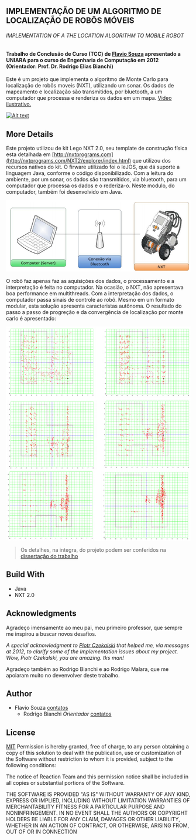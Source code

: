 ## IMPLEMENTAÇÃO DE UM ALGORITMO DE LOCALIZAÇÃO DE ROBÔS MÓVEIS
###### IMPLEMENTATION OF A THE LOCATION ALGORITHM TO MOBILE ROBOT
#### Trabalho de Conclusão de Curso (TCC) de [Flavio Souza](https://flaviosouza.net) apresentado a UNIARA para o curso de Engenharia de Computação em 2012 (Orientador: Prof. Dr. Rodrigo Elias Bianchi)

Este é um projeto que implementa o algoritmo de Monte Carlo para localização de robôs moveis (NXT), utilizando um sonar. Os dados de mapeamento e localização são transmitidos, por bluetooth, a um computador que processa e renderiza os dados em um mapa. [Video ilustrativo.](https://www.youtube.com/watch?v=IEy9Dxg0TRc) 

[![Alt text](https://img.youtube.com/vi/IEy9Dxg0TRc/0.jpg)](https://www.youtube.com/watch?v=IEy9Dxg0TRc)

## More Details
Este projeto utilizou de kit Lego NXT 2.0, seu template de construção física esta detalhada em [http://nxtprograms.com](http://nxtprograms.com/NXT2/explorer/index.html) que utilizou dos recursos nativos do kit. 
O firware utilizado foi o leJOS, que dá suporte a linguagem Java, conforme o código disponibilizado. Com a leitura do ambiente, por um sonar, os dados são transmitidos, via bluetooth, para um computador que processa os dados e o rederiza-o. Neste modulo, do computador, também foi desenvolvido em Java.

![alt text](https://github.com/flaviol-souza/rlm/blob/master/images/modulos.png)

O robô faz apenas faz as aquisições dos dados, o processamento e a interpretação é feita no computador. Na ocasião, o NXT, não apresentava boa performance em multithreads. Com a interpretação dos dados, o computador passa sinais de controle ao robô. Mesmo em um formato modular, esta solução apresenta caracteristas autônoma. O resultado do passo a passo de progreção e da convergência de localização por monte carlo é apresentado:

![alt text](https://github.com/flaviol-souza/rlm/blob/master/images/monte-carlo.png)

> Os detalhes, na integra, do projeto podem ser conferidos na [dissertação do trabalho](https://github.com/flaviol-souza/rlm/blob/master/tcc-flavio-souza-eng-computacao.pdf)

## Build With
* Java
* NXT 2.0

## Acknowledgments
Agradeço imensamente ao meu pai, meu primeiro professor, que sempre me inspirou a buscar novos desafios.

_A special acknowledgment to [Piotr Czekalski](http://www.piotrczekalski.pl) that helped me, via messages at 2012, to clarify some of the Implementation issues about my project. Wow, Piotr Czekalski, you are amazing. tks man!_

Agradeço também ao Rodrigo Bianchi e ao Rodrigo Malara, que me apoiaram muito no devenvolver deste trabalho.

## Author
* Flavio Souza [contatos](https://www.flaviosouza.net)
    * Rodrigo Bianchi _Orientador_ [contatos](https://www.flaviosouza.net)

## License
[MIT](https://choosealicense.com/licenses/mit/)
Permission is hereby granted, free of charge, to any person obtaining a copy of this solution to deal with the publication, use or customization of the Software without restriction to whom it is provided, subject to the following conditions:

The notice of Reaction Team and this permission notice shall be included in all copies or substantial portions of the Software.

THE SOFTWARE IS PROVIDED "AS IS" WITHOUT WARRANTY OF ANY KIND, EXPRESS OR IMPLIED, INCLUDING WITHOUT LIMITATION WARRANTIES OF MERCHANTABILITY FITNESS FOR A PARTICULAR PURPOSE AND NONINFRINGEMENT. IN NO EVENT SHALL THE AUTHORS OR COPYRIGHT HOLDERS BE LIABLE FOR ANY CLAIM, DAMAGES OR OTHER LIABILITY, WHETHER IN AN ACTION OF CONTRACT, OR OTHERWISE, ARISING FROM, OUT OF OR IN CONNECTION
